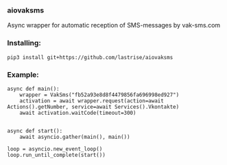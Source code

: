 ### aiovaksms
Async wrapper for automatic reception of SMS-messages by vak-sms.com

### Installing:
```
pip3 install git+https://github.com/lastrise/aiovaksms
```

### Example:
```
async def main():
    wrapper = VakSms("fb52a93e8d8f4479856fa696998ed927")
    activation = await wrapper.request(action=await Actions().getNumber, service=await Services().Vkontakte)
    await activation.waitCode(timeout=300)


async def start():
    await asyncio.gather(main(), main())

loop = asyncio.new_event_loop()
loop.run_until_complete(start())
```
